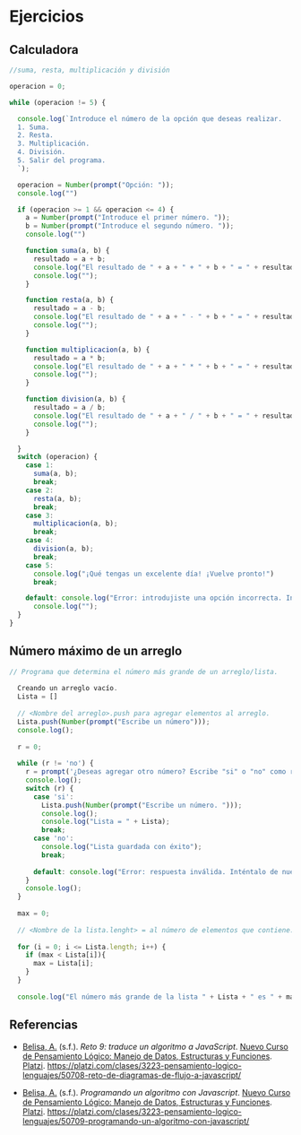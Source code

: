 # Ejercicios

## Calculadora

```js
//suma, resta, multiplicación y división

operacion = 0;

while (operacion != 5) {

  console.log(`Introduce el número de la opción que deseas realizar.
  1. Suma.
  2. Resta.
  3. Multiplicación.
  4. División.
  5. Salir del programa.
  `);

  operacion = Number(prompt("Opción: "));
  console.log("")

  if (operacion >= 1 && operacion <= 4) {
	a = Number(prompt("Introduce el primer número. "));
	b = Number(prompt("Introduce el segundo número. "));
	console.log("")

	function suma(a, b) {
	  resultado = a + b;
	  console.log("El resultado de " + a + " + " + b + " = " + resultado);
	  console.log("");
	}

	function resta(a, b) {
	  resultado = a - b;
	  console.log("El resultado de " + a + " - " + b + " = " + resultado);
	  console.log("");
	}

	function multiplicacion(a, b) {
	  resultado = a * b;
	  console.log("El resultado de " + a + " * " + b + " = " + resultado);
	  console.log("");
	}

	function division(a, b) {
	  resultado = a / b;
	  console.log("El resultado de " + a + " / " + b + " = " + resultado);
	  console.log("");
	}

  }
  switch (operacion) {
	case 1:
	  suma(a, b);
	  break;
	case 2:
	  resta(a, b);
	  break;
	case 3:
	  multiplicacion(a, b);
	  break;
	case 4:
	  division(a, b);
	  break;
	case 5:
	  console.log("¡Qué tengas un excelente día! ¡Vuelve pronto!")
	  break;

	default: console.log("Error: introdujiste una opción incorrecta. Inténtalo de nuevo.");
	  console.log("");
  }
}
```

## Número máximo de un arreglo

```js
// Programa que determina el número más grande de un arreglo/lista.
   
  Creando un arreglo vacío.
  Lista = []
  
  // <Nombre del arreglo>.push para agregar elementos al arreglo.
  Lista.push(Number(prompt("Escribe un número")));
  console.log();
  
  r = 0;
  
  while (r != 'no') {
	r = prompt('¿Deseas agregar otro número? Escribe "si" o "no" como respuesta. ');
	console.log();
	switch (r) {
	  case 'si':
		Lista.push(Number(prompt("Escribe un número. ")));
		console.log();
		console.log("Lista = " + Lista);
		break;
	  case 'no':
		console.log("Lista guardada con éxito");
		break;
		
	  default: console.log("Error: respuesta inválida. Inténtalo de nuevo.");
	}
	console.log();
  }
  
  max = 0;
  
  // <Nombre de la lista.lenght> = al número de elementos que contiene.
  
  for (i = 0; i <= Lista.length; i++) {
	if (max < Lista[i]){
	  max = Lista[i];
	}
  }
  
  console.log("El número más grande de la lista " + Lista + " es " + max);
```

## Referencias

- [Belisa, A.](https://platzi.com/profesores/anabelisam_/) (s.f.). _Reto 9: traduce un algoritmo a JavaScript_. [Nuevo Curso de Pensamiento Lógico: Manejo de Datos, Estructuras y Funciones](https://platzi.com/cursos/pensamiento-logico-estructuras/). [Platzi](https://platzi.com/home). https://platzi.com/clases/3223-pensamiento-logico-lenguajes/50708-reto-de-diagramas-de-flujo-a-javascript/

- [Belisa, A.](https://platzi.com/profesores/anabelisam_/) (s.f.). _Programando un algoritmo con Javascript_. [Nuevo Curso de Pensamiento Lógico: Manejo de Datos, Estructuras y Funciones](https://platzi.com/cursos/pensamiento-logico-estructuras/). [Platzi](https://platzi.com/home). https://platzi.com/clases/3223-pensamiento-logico-lenguajes/50709-programando-un-algoritmo-con-javascript/

